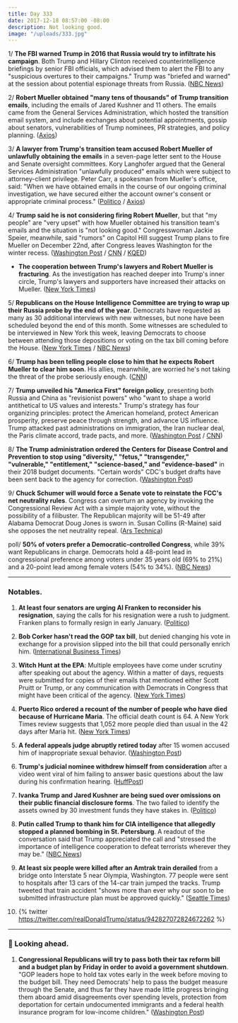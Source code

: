 ```yaml
---
title: Day 333
date: 2017-12-18 08:57:00 -08:00
description: Not looking good.
image: "/uploads/333.jpg"
---
```


1/ **The FBI warned Trump in 2016 that Russia would try to infiltrate his campaign**. Both Trump and Hillary Clinton received counterintelligence briefings by senior FBI officials, which advised them to alert the FBI to any "suspicious overtures to their campaigns." Trump was "briefed and warned" at the session about potential espionage threats from Russia. ([NBC News](https://www.nbcnews.com/news/us-news/fbi-warned-trump-2016-russians-would-try-infiltrate-his-campaign-n830596))

2/ **Robert Mueller obtained "many tens of thousands" of Trump transition emails**, including the emails of Jared Kushner and 11 others. The emails came from the General Services Administration, which hosted the transition email system, and include exchanges about potential appointments, gossip about senators, vulnerabilities of Trump nominees, PR strategies, and policy planning. ([Axios](https://www.axios.com/scoop-mueller-obtains-tens-of-thousands-of-trump-transition-emails-2517994590.html))

3/ **A lawyer from Trump's transition team accused Robert Mueller of unlawfully obtaining the emails** in a seven-page letter sent to the House and Senate oversight committees. Kory Langhofer argued that the General Services Administration "unlawfully produced" emails which were subject to attorney-client privilege. Peter Carr, a spokesman from Mueller's office, said: "When we have obtained emails in the course of our ongoing criminal investigation, we have secured either the account owner's consent or appropriate criminal process." ([Politico](https://www.politico.com/story/2017/12/16/mueller-trump-transition-emails-lawyer-299577) / [Axios](https://www.axios.com/new-trump-officials-demand-mueller-return-thousands-of-emails-2518147669.html))

4/ **Trump said he is not considering firing Robert Mueller**, but that "my people" are "very upset" with how Mueller obtained his transition team's emails and the situation is "not looking good." Congresswoman Jackie Speier, meanwhile, said "rumors" on Capitol Hill suggest Trump plans to fire Mueller on December 22nd, after Congress leaves Washington for the winter recess. ([Washington Post](https://www.washingtonpost.com/politics/trump-says-he-wont-fire-mueller-as-campaign-to-discredit-russia-probe-heats-up/2017/12/17/801e8cce-e348-11e7-ab50-621fe0588340_story.html) / [CNN](https://www.cnn.com/2017/12/17/politics/trump-mueller-very-upset-emails/index.html) / [KQED](https://ww2.kqed.org/news/2017/12/15/congresswoman-speier-says-republicans-trying-to-shut-down-russia-probe/))

* **The cooperation between Trump's lawyers and Robert Mueller is fracturing**. As the investigation has reached deeper into Trump's inner circle, Trump's lawyers and supporters have increased their attacks on Mueller. ([New York Times](https://www.nytimes.com/2017/12/17/us/politics/trump-mueller-transition-emails.html))

5/ **Republicans on the House Intelligence Committee are trying to wrap up their Russia probe by the end of the year**. Democrats have requested as many as 30 additional interviews with new witnesses, but none have been scheduled beyond the end of this month. Some witnesses are scheduled to be interviewed in New York this week, leaving Democrats to choose between attending those depositions or voting on the tax bill coming before the House. ([New York Times](https://www.nytimes.com/2017/12/15/us/politics/house-intelligence-committee-russia-interference.html) / [NBC News](https://www.nbcnews.com/politics/congress/house-republicans-prepare-wrap-contentious-russia-investigation-n830561))

6/ **Trump has been telling people close to him that he expects Robert Mueller to clear him soon**. His allies, meanwhile, are worried he's not taking the threat of the probe seriously enough. ([CNN](https://www.cnn.com/2017/12/18/politics/trump-russia-investigation/index.html))

7/ **Trump unveiled his "America First" foreign policy**, presenting both Russia and China as "revisionist powers" who "want to shape a world antithetical to US values and interests." Trump's strategy has four organizing principles: protect the American homeland, protect American prosperity, preserve peace through strength, and advance US influence. Trump attacked past administrations on immigration, the Iran nuclear deal, the Paris climate accord, trade pacts, and more. ([Washington Post](https://www.washingtonpost.com/politics/trump-sets-out-national-security-strategy-of-principled-realism-and-global-competition/2017/12/18/7edcb0be-e412-11e7-ab50-621fe0588340_story.html) / [CNN](https://www.cnn.com/2017/12/18/politics/trump-national-security-strategy/index.html))

8/ **The Trump administration ordered the Centers for Disease Control and Prevention to stop using "diversity," "fetus," "transgender," "vulnerable," "entitlement," "science-based," and "evidence-based"** in their 2018 budget documents. "Certain words" CDC's budget drafts have been sent back to the agency for correction. ([Washington Post](https://www.washingtonpost.com/national/health-science/cdc-gets-list-of-forbidden-words-fetus-transgender-diversity/2017/12/15/f503837a-e1cf-11e7-89e8-edec16379010_story.html))

9/ **Chuck Schumer will would force a Senate vote to reinstate the FCC's net neutrality rules**. Congress can overturn an agency by invoking the Congressional Review Act with a simple majority vote, without the possibility of a filibuster. The Republican majority will be 51-49 after Alabama Democrat Doug Jones is sworn in. Susan Collins (R-Maine) said she opposes the net neutrality repeal. ([Ars Technica](https://arstechnica.com/tech-policy/2017/12/there-will-be-a-senate-vote-to-reinstate-net-neutrality-schumer-says/))

poll/ **50% of voters prefer a Democratic-controlled Congress**, while 39% want Republicans in charge. Democrats hold a 48-point lead in congressional preference among voters under 35 years old (69% to 21%) and a 20-point lead among female voters (54% to 34%). ([NBC News](https://www.nbcnews.com/politics/first-read/democrats-hold-biggest-lead-congressional-preference-2008-n830436))

---

### Notables.

 1. **At least four senators are urging Al Franken to reconsider his resignation**, saying the calls for his resignation were a rush to judgment. Franken plans to formally resign in early January. ([Politico](https://www.politico.com/story/2017/12/18/manchin-franken-senate-resign-300843))

 2. **Bob Corker hasn't read the GOP tax bill**, but denied changing his vote in exchange for a provision slipped into the bill that could personally enrich him. ([International Business Times](http://www.ibtimes.com/political-capital/senator-bob-corker-said-he-hasnt-read-tax-bill-denies-changing-his-vote-exchange))

 3. **Witch Hunt at the EPA**: Multiple employees have come under scrutiny after speaking out about the agency. Within a matter of days, requests were submitted for copies of their emails that mentioned either Scott Pruitt or Trump, or any communication with Democrats in Congress that might have been critical of the agency. ([New York Times](https://www.nytimes.com/2017/12/17/us/politics/epa-pruitt-media-monitoring.html))

 4. **Puerto Rico ordered a recount of the number of people who have died because of Hurricane Maria**. The official death count is 64. A New York Times review suggests that 1,052 more people died than usual in the 42 days after Maria hit. ([New York Times](https://www.nytimes.com/2017/12/18/us/puerto-rico-hurricane-maria-death-toll-review.html))

 5. **A federal appeals judge abruptly retired today** after 15 women accused him of inappropriate sexual behavior. ([Washington Post](https://www.washingtonpost.com/world/national-security/federal-appeals-judge-announces-immediate-retirement-amid-investigation-prompted-by-accusations-of-sexual-misconduct/2017/12/18/6e38ada4-e3fd-11e7-a65d-1ac0fd7f097e_story.html))

 6. **Trump's judicial nominee withdrew himself from consideration** after a video went viral of him failing to answer basic questions about the law during his confirmation hearing. ([HuffPost](https://www.huffingtonpost.com/entry/donald-trump-judicial-nominee-matthew-petersen_us_5a37ec14e4b0ff955ad51e82))

 7. **Ivanka Trump and Jared Kushner are being sued over omissions on their public financial disclosure forms**. The two failed to identify the assets owned by 30 investment funds they have stakes in. ([Politico](https://www.politico.com/story/2017/12/17/ivanka-trump-jared-kushner-sued-financial-disclosures-302240))

 8. **Putin called Trump to thank him for CIA intelligence that allegedly stopped a planned bombing in St. Petersburg**. A readout of the conversation said that Trump appreciated the call and "stressed the importance of intelligence cooperation to defeat terrorists wherever they may be." ([NBC News](https://www.nbcnews.com/politics/national-security/putin-calls-trump-thank-him-sharing-intelligence-information-n830531))

 9. **At least six people were killed after an Amtrak train derailed** from a bridge onto Interstate 5 near Olympia, Washington. 77 people were sent to hospitals after 13 cars of the 14-car train jumped the tracks. Trump tweeted that train accident "shows more than ever why our soon to be submitted infrastructure plan must be approved quickly." ([Seattle Times](https://www.seattletimes.com/seattle-news/train-derails-from-bridge-onto-interstate-5-near-olympia/))

10. {% twitter https://twitter.com/realDonaldTrump/status/942827072824672262 %}

---

### 🔮 Looking ahead.

1. **Congressional Republicans will try to pass both their tax reform bill and a budget plan by Friday in order to avoid a government shutdown**. "GOP leaders hope to hold tax votes early in the week before moving to the budget bill. They need Democrats’ help to pass the budget measure through the Senate, and thus far they have made little progress bringing them aboard amid disagreements over spending levels, protection from deportation for certain undocumented immigrants and a federal health insurance program for low-income children." ([Washington Post](https://www.washingtonpost.com/business/economy/gop-faces-5-day-scramble-to-pass-tax-bill-avoid-government-shutdown/2017/12/17/e3292264-e363-11e7-833f-155031558ff4_story.html))